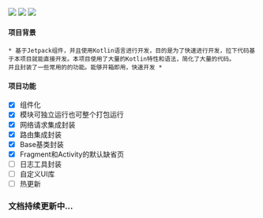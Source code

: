 ![](https://img.shields.io/badge/license-MIT-red) ![](https://img.shields.io/badge/version-v0.1.1-orange) ![](https://img.shields.io/badge/language-kotlin-brightgreen)

#### 项目背景
    * 基于Jetpack组件，并且使用Kotlin语言进行开发，目的是为了快速进行开发，拉下代码基于本项目就能直接开发。本项目使用了大量的Kotlin特性和语法，简化了大量的代码。
    并且封装了一些常用的的功能。能够开箱即用，快速开发 *
    
#### 项目功能
- [x] 组件化
- [x] 模块可独立运行也可整个打包运行
- [x] 网络请求集成封装
- [x] 路由集成封装
- [x] Base基类封装
- [x] Fragment和Activity的默认缺省页
- [ ] 日志工具封装
- [ ] 自定义UI库
- [ ] 热更新

### 文档持续更新中...